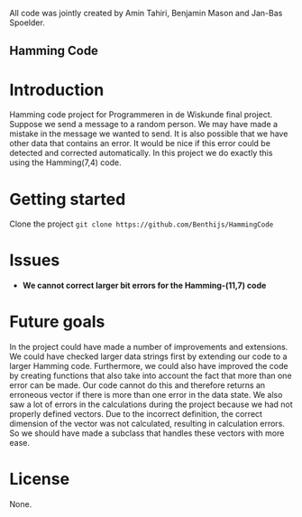 All code was jointly created by Amin Tahiri, Benjamin Mason and Jan-Bas Spoelder.        
  
## Hamming Code
# Introduction
Hamming code project for Programmeren in de Wiskunde final project. Suppose we send a message to a random person. We may have made a mistake in the message we wanted to send. It is also possible that we have other data that contains an error. It would be nice if this error could be detected and corrected automatically. In this project we do exactly this using the Hamming(7,4) code.
# Getting started
Clone the project
```git clone https://github.com/Benthijs/HammingCode```
# Issues
* **We cannot correct larger bit errors for the Hamming-(11,7) code**
# Future goals
In the project could have made a number of improvements and extensions. We could have checked larger data strings first by extending our code to a larger Hamming code. Furthermore, we could also have improved the code by creating functions that also take into account the fact that more than one error can be made. Our code cannot do this and therefore returns an erroneous vector if there is more than one error in the data state. We also saw a lot of errors in the calculations during the project because we had not properly defined vectors. Due to the incorrect definition, the correct dimension of the vector was not calculated, resulting in calculation errors. So we should have made a subclass that handles these vectors with more ease.
# License
None.
